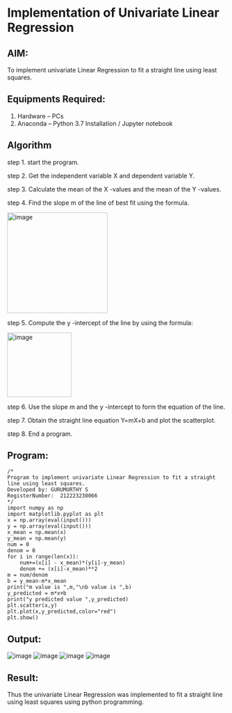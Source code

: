 # Implementation of Univariate Linear Regression
## AIM:
To implement univariate Linear Regression to fit a straight line using least squares.

## Equipments Required:
1. Hardware – PCs
2. Anaconda – Python 3.7 Installation / Jupyter notebook

## Algorithm
step 1. start the program.

step 2. Get the independent variable X and dependent variable Y.

step 3. Calculate the mean of the X -values and the mean of the Y -values.

step 4. Find the slope m of the line of best fit using the formula. 

<img width="231" alt="image" src="https://user-images.githubusercontent.com/93026020/192078527-b3b5ee3e-992f-46c4-865b-3b7ce4ac54ad.png">

step 5. Compute the y -intercept of the line by using the formula:

<img width="148" alt="image" src="https://user-images.githubusercontent.com/93026020/192078545-79d70b90-7e9d-4b85-9f8b-9d7548a4c5a4.png">

step 6. Use the slope m and the y -intercept to form the equation of the line.

step 7. Obtain the straight line equation Y=mX+b and plot the scatterplot.

step 8. End a program.

## Program:
```
/*
Program to implement univariate Linear Regression to fit a straight line using least squares.
Developed by: GURUMURTHY S
RegisterNumber:  212223230066
*/
import numpy as np
import matplotlib.pyplot as plt
x = np.array(eval(input()))
y = np.array(eval(input()))
x_mean = np.mean(x)
y_mean = np.mean(y)
num = 0
denom = 0
for i in range(len(x)):
    num+=(x[i] - x_mean)*(y[i]-y_mean)
    denom += (x[i]-x_mean)**2
m = num/denom
b = y_mean-m*x_mean
print("m value is ",m,"\nb value is ",b)
y_predicted = m*x+b
print("y predicted value ",y_predicted)
plt.scatter(x,y)
plt.plot(x,y_predicted,color="red")
plt.show()

```

## Output:
![image](https://github.com/user-attachments/assets/46c16be2-c196-47e2-853f-055c89d43ca4)
![image](https://github.com/user-attachments/assets/6d4af5a9-3cfa-4560-89f3-44f6a0699be0)
![image](https://github.com/user-attachments/assets/c9b05228-e79b-4c56-b2e3-6e1d37d3e11b)
![image](https://github.com/user-attachments/assets/af9c9e34-fc73-4188-bd67-76e72849c61d)




## Result:
Thus the univariate Linear Regression was implemented to fit a straight line using least squares using python programming.
